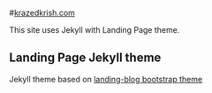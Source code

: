 #[krazedkrish.com](http://krazedkrish.com)

This site uses Jekyll with Landing Page theme.

## Landing Page Jekyll theme

Jekyll theme based on [landing-blog bootstrap theme ](https://github.com/krazedkrish/landing-blog-theme)
